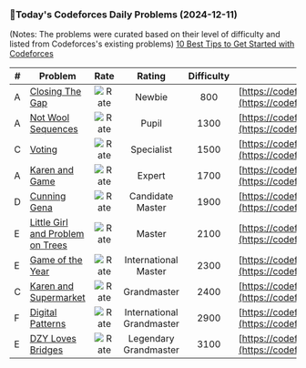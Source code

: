 ### 🌟Today's Codeforces Daily Problems (2024-12-11)
(Notes: The problems were curated based on their level of difficulty and listed from Codeforces's existing problems)
[10 Best Tips to Get Started with Codeforces](https://github.com/ika9810/Codeforces-Daily-Problems/blob/main/10%20Best%20Tips%20to%20Get%20Started%20with%20Codeforces.md)

| # | Problem | Rate| Rating | Difficulty | Contest |
|---| ----- | :--------: | :----------: | :----------: | ---------- |
|A|[Closing The Gap](https://codeforces.com/contest/1615/problem/A)|![Rate](https://img.shields.io/badge/Newbie-800-lightgrey)|Newbie|800|[https://codeforces.com/contest/1615](https://codeforces.com/contest/1615)|
|A|[Not Wool Sequences](https://codeforces.com/contest/238/problem/A)|![Rate](https://img.shields.io/badge/Pupil-1300-brightgreen)|Pupil|1300|[https://codeforces.com/contest/238](https://codeforces.com/contest/238)|
|C|[Voting](https://codeforces.com/contest/749/problem/C)|![Rate](https://img.shields.io/badge/Specialist-1500-9cf)|Specialist|1500|[https://codeforces.com/contest/749](https://codeforces.com/contest/749)|
|A|[Karen and Game](https://codeforces.com/contest/815/problem/A)|![Rate](https://img.shields.io/badge/Expert-1700-blue)|Expert|1700|[https://codeforces.com/contest/815](https://codeforces.com/contest/815)|
|D|[Cunning Gena](https://codeforces.com/contest/417/problem/D)|![Rate](https://img.shields.io/badge/Candidate%20Master-1900-blueviolet)|Candidate Master|1900|[https://codeforces.com/contest/417](https://codeforces.com/contest/417)|
|E|[Little Girl and Problem on Trees](https://codeforces.com/contest/276/problem/E)|![Rate](https://img.shields.io/badge/Master-2100-orange)|Master|2100|[https://codeforces.com/contest/276](https://codeforces.com/contest/276)|
|E|[Game of the Year](https://codeforces.com/contest/1783/problem/E)|![Rate](https://img.shields.io/badge/International%20Master-2300-orange)|International Master|2300|[https://codeforces.com/contest/1783](https://codeforces.com/contest/1783)|
|C|[Karen and Supermarket](https://codeforces.com/contest/815/problem/C)|![Rate](https://img.shields.io/badge/Grandmaster-2400-red)|Grandmaster|2400|[https://codeforces.com/contest/815](https://codeforces.com/contest/815)|
|F|[Digital Patterns](https://codeforces.com/contest/1928/problem/F)|![Rate](https://img.shields.io/badge/International%20Grandmaster-2900-red)|International Grandmaster|2900|[https://codeforces.com/contest/1928](https://codeforces.com/contest/1928)|
|E|[DZY Loves Bridges](https://codeforces.com/contest/446/problem/E)|![Rate](https://img.shields.io/badge/Legendary%20Grandmaster-3100-red)|Legendary Grandmaster|3100|[https://codeforces.com/contest/446](https://codeforces.com/contest/446)|
